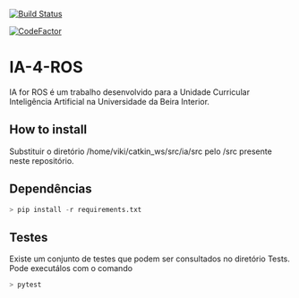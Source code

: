[![Build Status](https://dev.azure.com/dario-santos/IA-4-ROS/_apis/build/status/dario-santos.IA-4-ROS?branchName=master)](https://dev.azure.com/dario-santos/IA-4-ROS/_build/latest?definitionId=4&branchName=master)

[![CodeFactor](https://www.codefactor.io/repository/github/dario-santos/ia-4-ros/badge/master?s=cf0b1797d627d89d1a6750b2b278fb9d7477cd16)](https://www.codefactor.io/repository/github/dario-santos/ia-4-ros/overview/master)

# IA-4-ROS
IA for ROS é um trabalho desenvolvido para a Unidade Curricular Inteligência Artificial na Universidade da Beira Interior.

## How to install

Substituir o diretório /home/viki/catkin_ws/src/ia/src pelo /src presente neste repositório.


## Dependências

```python
> pip install -r requirements.txt
```

## Testes

Existe um conjunto de testes que podem ser consultados no diretório Tests. 
Pode executálos com o comando 

```python
> pytest
```
